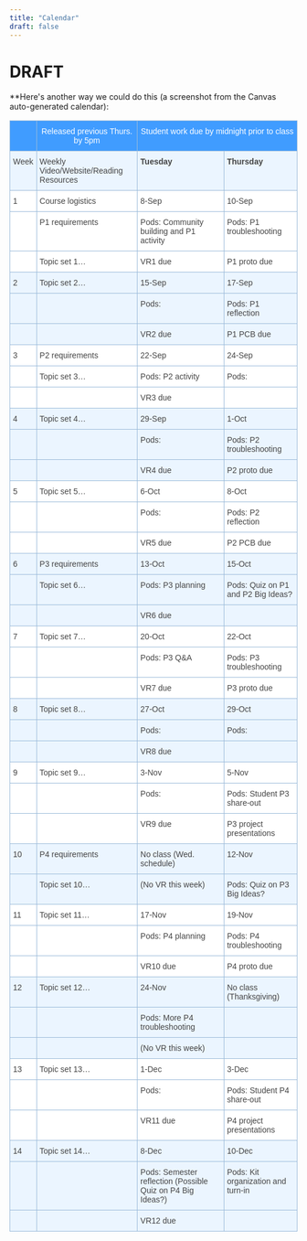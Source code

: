 ```yaml
---
title: "Calendar"
draft: false
---
```


# DRAFT

**Here's another way we could do this (a screenshot from the Canvas auto-generated calendar):


<style type="text/css">
.tg  {border-collapse:collapse;border-color:#9ABAD9;border-spacing:0;}
.tg td{background-color:#EBF5FF;border-color:#9ABAD9;border-style:solid;border-width:1px;color:#444;
  font-family:Arial, sans-serif;font-size:14px;overflow:hidden;padding:10px 5px;word-break:normal;}
.tg th{background-color:#409cff;border-color:#9ABAD9;border-style:solid;border-width:1px;color:#fff;
  font-family:Arial, sans-serif;font-size:14px;font-weight:normal;overflow:hidden;padding:10px 5px;word-break:normal;}
.tg .tg-1wig{font-weight:bold;text-align:left;vertical-align:top}
.tg .tg-ycr8{background-color:#ffffff;text-align:left;vertical-align:top}
.tg .tg-baqh{text-align:center;vertical-align:top}
.tg .tg-0lax{text-align:left;vertical-align:top}
</style>
<table class="tg">
<thead>
  <tr>
    <th class="tg-0lax"></th>
    <th class="tg-baqh">Released previous Thurs. by 5pm</th>
    <th class="tg-baqh" colspan="2">Student work due by midnight prior to class</th>
  </tr>
</thead>
<tbody>
  <tr>
    <td class="tg-0lax">Week</td>
    <td class="tg-0lax">Weekly Video/Website/Reading Resources</td>
    <td class="tg-1wig">Tuesday</td>
    <td class="tg-1wig">Thursday</td>
  </tr>
  <tr>
    <td class="tg-ycr8">1</td>
    <td class="tg-ycr8">Course logistics</td>
    <td class="tg-ycr8">8-Sep</td>
    <td class="tg-ycr8">10-Sep</td>
  </tr>
  <tr>
    <td class="tg-ycr8"></td>
    <td class="tg-ycr8">P1 requirements</td>
    <td class="tg-ycr8">Pods: Community building and P1 activity</td>
    <td class="tg-ycr8">Pods: P1 troubleshooting</td>
  </tr>
  <tr>
    <td class="tg-ycr8"></td>
    <td class="tg-ycr8">Topic set 1…</td>
    <td class="tg-ycr8">VR1 due</td>
    <td class="tg-ycr8">P1 proto due</td>
  </tr>
  <tr>
    <td class="tg-0lax">2</td>
    <td class="tg-0lax">Topic set 2…</td>
    <td class="tg-0lax">15-Sep</td>
    <td class="tg-0lax">17-Sep</td>
  </tr>
  <tr>
    <td class="tg-0lax"></td>
    <td class="tg-0lax"></td>
    <td class="tg-0lax">Pods:</td>
    <td class="tg-0lax">Pods: P1 reflection</td>
  </tr>
  <tr>
    <td class="tg-0lax"></td>
    <td class="tg-0lax"></td>
    <td class="tg-0lax">VR2 due</td>
    <td class="tg-0lax">P1 PCB due</td>
  </tr>
  <tr>
    <td class="tg-ycr8">3</td>
    <td class="tg-ycr8">P2 requirements</td>
    <td class="tg-ycr8">22-Sep</td>
    <td class="tg-ycr8">24-Sep</td>
  </tr>
  <tr>
    <td class="tg-ycr8"></td>
    <td class="tg-ycr8">Topic set 3…</td>
    <td class="tg-ycr8">Pods: P2 activity</td>
    <td class="tg-ycr8">Pods:</td>
  </tr>
  <tr>
    <td class="tg-ycr8"></td>
    <td class="tg-ycr8"></td>
    <td class="tg-ycr8">VR3 due</td>
    <td class="tg-ycr8"></td>
  </tr>
  <tr>
    <td class="tg-0lax">4</td>
    <td class="tg-0lax">Topic set 4…</td>
    <td class="tg-0lax">29-Sep</td>
    <td class="tg-0lax">1-Oct</td>
  </tr>
  <tr>
    <td class="tg-0lax"></td>
    <td class="tg-0lax"></td>
    <td class="tg-0lax">Pods:</td>
    <td class="tg-0lax">Pods: P2 troubleshooting</td>
  </tr>
  <tr>
    <td class="tg-0lax"></td>
    <td class="tg-0lax"></td>
    <td class="tg-0lax">VR4 due</td>
    <td class="tg-0lax">P2 proto due</td>
  </tr>
  <tr>
    <td class="tg-ycr8">5</td>
    <td class="tg-ycr8">Topic set 5…</td>
    <td class="tg-ycr8">6-Oct</td>
    <td class="tg-ycr8">8-Oct</td>
  </tr>
  <tr>
    <td class="tg-ycr8"></td>
    <td class="tg-ycr8"></td>
    <td class="tg-ycr8">Pods:</td>
    <td class="tg-ycr8">Pods: P2 reflection</td>
  </tr>
  <tr>
    <td class="tg-ycr8"></td>
    <td class="tg-ycr8"></td>
    <td class="tg-ycr8">VR5 due</td>
    <td class="tg-ycr8">P2 PCB due</td>
  </tr>
  <tr>
    <td class="tg-0lax">6</td>
    <td class="tg-0lax">P3 requirements</td>
    <td class="tg-0lax">13-Oct</td>
    <td class="tg-0lax">15-Oct</td>
  </tr>
  <tr>
    <td class="tg-0lax"></td>
    <td class="tg-0lax">Topic set 6…</td>
    <td class="tg-0lax">Pods: P3 planning</td>
    <td class="tg-0lax">Pods: Quiz on P1 and P2 Big Ideas?</td>
  </tr>
  <tr>
    <td class="tg-0lax"></td>
    <td class="tg-0lax"></td>
    <td class="tg-0lax">VR6 due</td>
    <td class="tg-0lax"></td>
  </tr>
  <tr>
    <td class="tg-ycr8">7</td>
    <td class="tg-ycr8">Topic set 7…</td>
    <td class="tg-ycr8">20-Oct</td>
    <td class="tg-ycr8">22-Oct</td>
  </tr>
  <tr>
    <td class="tg-ycr8"></td>
    <td class="tg-ycr8"></td>
    <td class="tg-ycr8">Pods: P3 Q&amp;A</td>
    <td class="tg-ycr8">Pods: P3 troubleshooting</td>
  </tr>
  <tr>
    <td class="tg-ycr8"></td>
    <td class="tg-ycr8"></td>
    <td class="tg-ycr8">VR7 due</td>
    <td class="tg-ycr8">P3 proto due</td>
  </tr>
  <tr>
    <td class="tg-0lax">8</td>
    <td class="tg-0lax">Topic set 8…</td>
    <td class="tg-0lax">27-Oct</td>
    <td class="tg-0lax">29-Oct</td>
  </tr>
  <tr>
    <td class="tg-0lax"></td>
    <td class="tg-0lax"></td>
    <td class="tg-0lax">Pods:</td>
    <td class="tg-0lax">Pods:</td>
  </tr>
  <tr>
    <td class="tg-0lax"></td>
    <td class="tg-0lax"></td>
    <td class="tg-0lax">VR8 due</td>
    <td class="tg-0lax"></td>
  </tr>
  <tr>
    <td class="tg-ycr8">9</td>
    <td class="tg-ycr8">Topic set 9…</td>
    <td class="tg-ycr8">3-Nov</td>
    <td class="tg-ycr8">5-Nov</td>
  </tr>
  <tr>
    <td class="tg-ycr8"></td>
    <td class="tg-ycr8"></td>
    <td class="tg-ycr8">Pods:</td>
    <td class="tg-ycr8">Pods: Student P3 share-out</td>
  </tr>
  <tr>
    <td class="tg-ycr8"></td>
    <td class="tg-ycr8"></td>
    <td class="tg-ycr8">VR9 due</td>
    <td class="tg-ycr8">P3 project presentations</td>
  </tr>
  <tr>
    <td class="tg-0lax">10</td>
    <td class="tg-0lax">P4 requirements</td>
    <td class="tg-0lax">No class (Wed. schedule)</td>
    <td class="tg-0lax">12-Nov</td>
  </tr>
  <tr>
    <td class="tg-0lax"></td>
    <td class="tg-0lax">Topic set 10…</td>
    <td class="tg-0lax">(No VR this week)</td>
    <td class="tg-0lax">Pods: Quiz on P3 Big Ideas?</td>
  </tr>
  <tr>
    <td class="tg-ycr8">11</td>
    <td class="tg-ycr8">Topic set 11…</td>
    <td class="tg-ycr8">17-Nov</td>
    <td class="tg-ycr8">19-Nov</td>
  </tr>
  <tr>
    <td class="tg-ycr8"></td>
    <td class="tg-ycr8"></td>
    <td class="tg-ycr8">Pods: P4 planning</td>
    <td class="tg-ycr8">Pods: P4 troubleshooting</td>
  </tr>
  <tr>
    <td class="tg-ycr8"></td>
    <td class="tg-ycr8"></td>
    <td class="tg-ycr8">VR10 due</td>
    <td class="tg-ycr8">P4 proto due</td>
  </tr>
  <tr>
    <td class="tg-0lax">12</td>
    <td class="tg-0lax">Topic set 12…</td>
    <td class="tg-0lax">24-Nov</td>
    <td class="tg-0lax">No class (Thanksgiving)</td>
  </tr>
  <tr>
    <td class="tg-0lax"></td>
    <td class="tg-0lax"></td>
    <td class="tg-0lax">Pods: More P4 troubleshooting</td>
    <td class="tg-0lax"></td>
  </tr>
  <tr>
    <td class="tg-0lax"></td>
    <td class="tg-0lax"></td>
    <td class="tg-0lax">(No VR this week)</td>
    <td class="tg-0lax"></td>
  </tr>
  <tr>
    <td class="tg-ycr8">13</td>
    <td class="tg-ycr8">Topic set 13…</td>
    <td class="tg-ycr8">1-Dec</td>
    <td class="tg-ycr8">3-Dec</td>
  </tr>
  <tr>
    <td class="tg-ycr8"></td>
    <td class="tg-ycr8"></td>
    <td class="tg-ycr8">Pods:</td>
    <td class="tg-ycr8">Pods: Student P4 share-out</td>
  </tr>
  <tr>
    <td class="tg-ycr8"></td>
    <td class="tg-ycr8"></td>
    <td class="tg-ycr8">VR11 due</td>
    <td class="tg-ycr8">P4 project presentations</td>
  </tr>
  <tr>
    <td class="tg-0lax">14</td>
    <td class="tg-0lax">Topic set 14…</td>
    <td class="tg-0lax">8-Dec</td>
    <td class="tg-0lax">10-Dec</td>
  </tr>
  <tr>
    <td class="tg-0lax"></td>
    <td class="tg-0lax"></td>
    <td class="tg-0lax">Pods: Semester reflection (Possible Quiz on P4 Big Ideas?)</td>
    <td class="tg-0lax">Pods: Kit organization and turn-in</td>
  </tr>
  <tr>
    <td class="tg-0lax"></td>
    <td class="tg-0lax"></td>
    <td class="tg-0lax">VR12 due</td>
    <td class="tg-0lax"></td>
  </tr>
</tbody>
</table>
